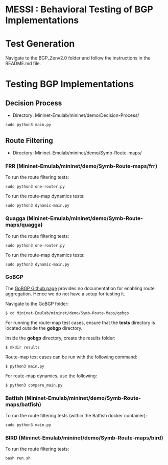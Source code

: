 # MESSI : Behavioral Testing of BGP Implementations

# Test Generation

Navigate to the BGP_Zenv2.0 folder and follow the instructions in the README.md file.

# Testing BGP Implementations

## Decision Process

* Directory: Mininet-Emulab/mininet/demo/Decision-Process/

```
sudo python3 main.py
```

## Route Filtering

* Directory: Mininet-Emulab/mininet/demo/Symb-Route-maps/

### FRR (Mininet-Emulab/mininet/demo/Symb-Route-maps/frr)

To run the route filtering tests:
```
sudo python3 one-router.py 
```

To run the route-map dynamics tests:
```
sudo python3 dynamic-main.py 
```

### Quagga (Mininet-Emulab/mininet/demo/Symb-Route-maps/quagga)

To run the route filtering tests:
```
sudo python3 one-router.py 
```

To run the route-map dynamics tests:
```
sudo python3 dynamic-main.py 
```

### GoBGP
The [GoBGP Github page](https://github.com/osrg/gobgp) provides no documentation for enabling route aggregation. Hence we do not have
a setup for testing it.

Navigate to the GoBGP folder:
```
$ cd Mininet-Emulab/mininet/demo/Symb-Route-Maps/gobgp
```
For running the route-map test cases, ensure that the **tests** directory is located outside the **gobgp** directory.

Inside the **gobgp** directory, create the results folder:
```
$ mkdir results
```

Route-map test cases can be run with the following command:
```
$ python3 main.py
```

For route-map dynamics, use the following:
```
$ python3 compare_main.py
```

### Batfish (Mininet-Emulab/mininet/demo/Symb-Route-maps/batfish)

To run the route filtering tests (within the Batfish docker container):
```
sudo python3 main.py 
```

### BIRD (Mininet-Emulab/mininet/demo/Symb-Route-maps/bird)

To run the route filtering tests:
```
bash run.sh
```
